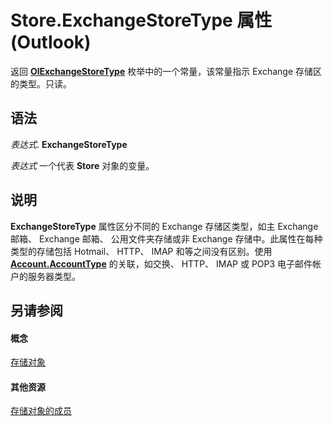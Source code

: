 
# Store.ExchangeStoreType 属性 (Outlook)

返回  **[OlExchangeStoreType](43ad226d-1f18-048b-cc66-49ac56ebffda.md)** 枚举中的一个常量，该常量指示 Exchange 存储区的类型。只读。


## 语法

 _表达式_. **ExchangeStoreType**

 _表达式_ 一个代表 **Store** 对象的变量。


## 说明

 **ExchangeStoreType** 属性区分不同的 Exchange 存储区类型，如主 Exchange 邮箱、 Exchange 邮箱、 公用文件夹存储或非 Exchange 存储中。此属性在每种类型的存储包括 Hotmail、 HTTP、 IMAP 和等之间没有区别。使用 **[Account.AccountType](7e59f240-512d-eb20-69b2-b88ee52a9d27.md)** 的关联，如交换、 HTTP、 IMAP 或 POP3 电子邮件帐户的服务器类型。


## 另请参阅


#### 概念


[存储对象](1eb22fe9-8849-7476-5388-2515b48591b9.md)
#### 其他资源


[存储对象的成员](84c1d423-e507-0b3b-6570-33829b94be04.md)